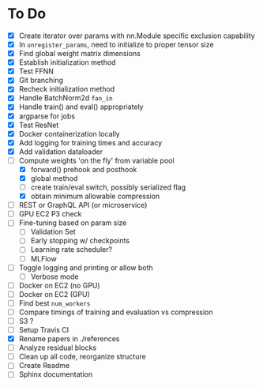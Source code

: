 # To Do
- [X] Create iterator over params with nn.Module specific exclusion capability
- [X] In `unregister_params`, need to initialize to proper tensor size
- [X] Find global weight matrix dimensions
- [X] Establish initialization method
- [X] Test FFNN
- [X] Git branching
- [X] Recheck initialization method
- [X] Handle BatchNorm2d `fan_in`
- [X] Handle train() and eval() appropriately
- [X] argparse for jobs
- [X] Test ResNet
- [X] Docker containerization locally
- [X] Add logging for training times and accuracy
- [X] Add validation dataloader
- [ ] Compute weights 'on the fly' from variable pool
	- [X] forward() prehook and posthook
	- [X] global method
	- [ ] create train/eval switch, possibly serialized flag
	- [X] obtain minimum allowable compression
- [ ] REST or GraphQL API (or microservice)
- [ ] GPU EC2 P3 check
- [ ] Fine-tuning based on param size
	- [ ] Validation Set
	- [ ] Early stopping w/ checkpoints
	- [ ] Learning rate scheduler?
	- [ ] MLFlow
- [ ] Toggle logging and printing or allow both
	- [ ] Verbose mode
- [ ] Docker on EC2 (no GPU)
- [ ] Docker on EC2 (GPU)
- [ ] Find best `num_workers`
- [ ] Compare timings of training and evaluation vs compression
- [ ] S3 ?
- [ ] Setup Travis CI
- [X] Rename papers in ./references
- [ ] Analyze residual blocks
- [ ] Clean up all code, reorganize structure
- [ ] Create Readme
- [ ] Sphinx documentation
